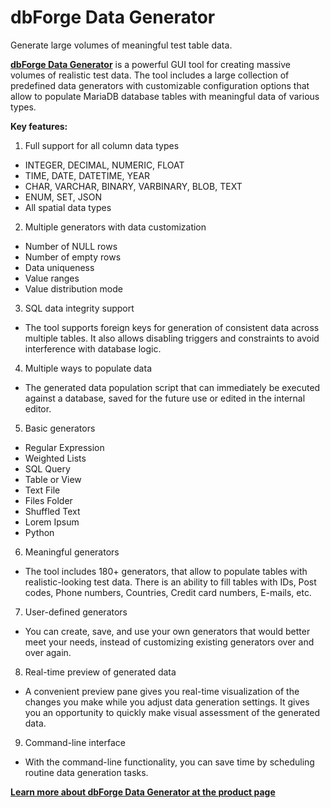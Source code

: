 # dbForge Data Generator

Generate large volumes of meaningful test table data.

[<strong>dbForge Data Generator</strong>](https://www.devart.com/dbforge/mysql/data-generator/) is a powerful GUI tool for creating massive volumes of realistic test data. The tool includes a large collection of predefined data generators with customizable configuration options that allow to populate MariaDB database tables with meaningful data of various types.

<strong>Key features:</strong>

1. Full support for all column data types

- INTEGER, DECIMAL, NUMERIC, FLOAT
- TIME, DATE, DATETIME, YEAR
- CHAR, VARCHAR, BINARY, VARBINARY, BLOB, TEXT
- ENUM, SET, JSON
- All spatial data types

2. Multiple generators with data customization

- Number of NULL rows
- Number of empty rows
- Data uniqueness
- Value ranges
- Value distribution mode

3. SQL data integrity support

- The tool supports foreign keys for generation of consistent data across multiple tables. It also allows disabling triggers and constraints to avoid interference with database logic.

4. Multiple ways to populate data

- The generated data population script that can immediately be executed against a database, saved for the future use or edited in the internal editor.

5. Basic generators

- Regular Expression
- Weighted Lists
- SQL Query
- Table or View
- Text File
- Files Folder
- Shuffled Text
- Lorem Ipsum
- Python

6. Meaningful generators

- The tool includes 180+ generators, that allow to populate tables with realistic-looking test data. There is an ability to fill tables with IDs, Post codes, Phone numbers, Countries, Credit card numbers, E-mails, etc.

7. User-defined generators

- You can create, save, and use your own generators that would better meet your needs, instead of customizing existing generators over and over again.

8. Real-time preview of generated data

- A convenient preview pane gives you real-time visualization of the changes you make while you adjust data generation settings. It gives you an opportunity to quickly make visual assessment of the generated data.

9. Command-line interface

- With the command-line functionality, you can save time by scheduling routine data generation tasks.

[<strong>Learn more about dbForge Data Generator at the product page</strong>](https://www.devart.com/dbforge/mysql/data-generator/)